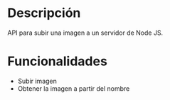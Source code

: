 # Descripción

API para subir una imagen a un servidor de Node JS.

# Funcionalidades

- Subir imagen
- Obtener la imagen a partir del nombre
